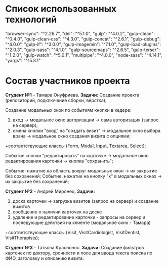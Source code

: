 # Список использованных технологий
"browser-sync": "^2.26.7",
    "del": "^5.1.0",
    "gulp": "^4.0.2",
    "gulp-clean": "^0.4.0",
    "gulp-clean-css": "^4.3.0",
    "gulp-concat": "^2.6.1",
    "gulp-debug": "^4.0.0",
    "gulp-if": "^3.0.0",
    "gulp-imagemin": "^7.1.0",
    "gulp-load-plugins": "^2.0.3",
    "gulp-sass": "^4.1.0",
    "gulp-sourcemaps": "^2.6.5",
    "gulp-terser": "^1.2.0",
    "gulp-watch": "^5.0.1",
    "multipipe": "^4.0.0",
    "node-sass": "^4.14.1",
    "yargs": "^15.3.1"


# Состав участников проекта

**Студент №1** -  Тамара Онуфриева. 
__Задачи:__
Создание проекта (репозиторий, подключение сборки, вёрстка);

Создание модальных окон по событиям кнопки в хедере: 

1) вход -> модальное окно авторизации -> сама авторизация (запрос на сервер);
2) смена кнопки "вход" на "создать визит" -> модальное окно выбора врача -> модальное окно создания визита с опциями;

+соответствующие классы (Form, Modal, Input, Textarea, Select);

Событие кнопки "редактировать" на карточке -> модальное окно редактирования карточки -> кнопка "сохранить";

Событие: нажатие на область вокруг модальных окон -> их закрытие без сохранений;
Событие: нажатие на кнопку "х" в модальных окнах -> их закрытие без сохранений;


**Студент №2** -  Андрей Миронец. 
__Задачи:__
1) доска карточек -> загрузка визитов (запрос на сервер) и создание визитов
2) сообщение о наличии карточек на доске
3) удаление и редактирование карточки - запросы на сервер и последующие действия на клиенте (модальное окно - Тамара) 

+соответствующие классы (Visit, VisitCardiologist, VisitDentist, VisitTherapists);


**Студент №3** -  Татьяна Краснонос. 
__Задачи:__
Создание фильтров карточек по доктору, срочности и поле для ввода текста поиска по ФИО, заголовку и описанию визита.





